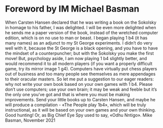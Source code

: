 # Foreword by IM Michael Basman
When Carsten Hansen declared that he was writing a book on the Sokolsky in homage to his father, I
was delighted. I will be even more delighted when he sends me a paper version of the book, instead
of the wretched computer edition, which is on no use to man or beast.
I began playing 1 b4 (it has many names) as an adjunct to my St George experiments. I didn’t do very
well with it, because the St George is a black opening, and you have to have the mindset of a
counterpuncher; but with the Sokolsky you make the first move!
But, psychology aside, I am now playing 1 b4 slightly better, and would recommend it to all modern
players (if you want a properly difficult game, try its mirror image 1 g4).
Computers have virtually put chess players out of business and too many people see themselves as
mere appendages to their oracular masters.
So let me put a suggestion to our eager readers: why not write your own book based on your own
games with 1 b4. Please don’t use computers; use your own brain; it may be weak and feeble but it’s
the only one you’ve got and that is where you must be making improvements. Send your little books
up to Carsten Hansen, and maybe he will produce a compilation - «The People play 1b4», which will
be truly instructional, as it will be based on your own games and your own thinking.
Good hunting! Or, as Big Chief Eye Spy used to say, «Odhu Nntigo».
Mike Basman,
November 2021
